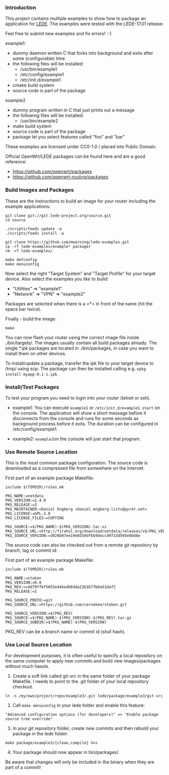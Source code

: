 ### Introduction

This project contains multiple examples to show how to package an application for [LEDE](https://lede-project.org).
The examples were tested with the LEDE-17.01 release.

Feel free to submit new examples and fix errors! :-)

example1:
* dummy daemon written C that forks into background and exits after some (configurable) time.
* the following files will be installed:
  * /usr/bin/example1
  * /etc/config/example1
  * /etc/init.d/example1
* cmake build system
* source code is part of the package

example2
* dummy program written in C that just prints out a message
* the following files will be installed:
  * /usr/bin/example2
* make build system
* source code is part of the package
* package let you select features called "foo" and "bar"

These examples are licensed under CC0-1.0 / placed into Public Domain.

Official OpenWrt/LEDE packages can be found here and are a good reference:
* https://github.com/openwrt/packages
* https://github.com/openwrt-routing/packages

### Build Images and Packages

These are the instructions to build an image
for your router including the example applications:

```
git clone git://git.lede-project.org/source.git
cd source

./scripts/feeds update -a
./scripts/feeds install -a

git clone https://github.com/mwarning/lede-examples.git
cp -rf lede-examples/example* package/
rm -rf lede-examples/

make defconfig
make menuconfig
```

Now select the right "Target System" and "Target Profile" for your target device.
Also select the examples you like to build:

* "Utilities" => "example1"
* "Network" => "VPN" => "example2"

Packages are selected when there is a <*> in front of the name (hit the space bar twice).

Finally - build the image:
```
make
```

You can now flash your router using the correct image file inside ./bin/targets/. The images usually contain all build packages already.
The single *.ipk packages are located in ./bin/packages, in case you want to install them on other devices.

To install/update a package, transfer the ipk file to your target device to /tmp/ using scp.
The package can then be installed calling e.g. `opkg install myapp-0.1-1.ipk`.

### Install/Test Packages

To test your program you need to login into your router (telnet or ssh).

* example1:
You can execute `example1` or `/etc/init.d/example1 start` on the console.
The application will show a short message before it disconnects
from the console and runs for some seconds as background process before it exits.
The duration can be configured in /etc/config/example1.

* example2:
`example2`on the console will just start that program.

### Use Remote Source Location

This is the most common package configuration.
The source code is downloaded as a compressed file from somewhere on the Internet.

First part of an example package Makefile:
```
include $(TOPDIR)/rules.mk

PKG_NAME:=netdata
PKG_VERSION:=1.4.0
PKG_RELEASE:=3
PKG_MAINTAINER:=Daniel Engberg <daniel.engberg.lists@pyret.net>
PKG_LICENSE:=GPL-3.0
PKG_LICENSE_FILES:=COPYING

PKG_SOURCE:=$(PKG_NAME)-$(PKG_VERSION).tar.xz
PKG_SOURCE_URL:=http://firehol.org/download/netdata/releases/v$(PKG_VERSION)
PKG_SOURCE_VERSION:=3028b87ee19e8550df6b9decc49733d595e0bd6e
```

The source code can also be checked out from a remote git repository by branch, tag or commit id:

First part of an example package Makefile:
```
include $(TOPDIR)/rules.mk

PKG_NAME:=stoken
PKG_VERSION:=0.8
PKG_REV:=c4d79ffbf5053e44be4b64da22b1b7fb6a51daf2
PKG_RELEASE:=2

PKG_SOURCE_PROTO:=git
PKG_SOURCE_URL:=https://github.com/cernekee/stoken.git

PKG_SOURCE_VERSION:=$(PKG_REV)
PKG_SOURCE:=$(PKG_NAME)-$(PKG_VERSION)-$(PKG_REV).tar.gz
PKG_SOURCE_SUBDIR:=$(PKG_NAME)-$(PKG_VERSION)
```

PKG_REV can be a branch name or commit id (sha1 hash).

### Use Local Source Location

For development purposes, it is often useful to specify a local repository on the same computer to apply new commits and build new images/packages without much hassle.

1. Create a soft link called git-src in the same folder of your package Makefile. I needs to point to the .git folder of your local repository checkout.
```
ln -s /my/own/project/repo/example3/.git lede/package/example3/git-src
```

2. Call `make menuconfig` in your lede folder and enable this feature:
```
"Advanced configuration options (for developers)" => "Enable package source tree override"
```

3. In your git repository folder, create new commits and then rebuild your package in the lede folder:

```
make package/example3/{clean,compile} V=s
```

4. Your package should now appear in bin/packages/.

Be aware that changes will only be included in the binary when they are part of a commit!
